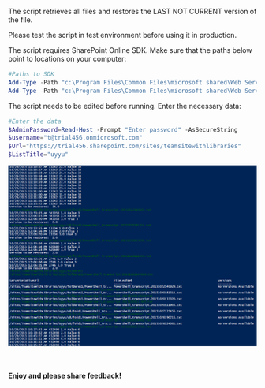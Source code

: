 The script retrieves all files and restores the LAST NOT CURRENT version of the file.

Please test the script in test environment before using it in production.

 

 

 

 The script requires SharePoint Online SDK.  Make sure that the paths below point to locations on your computer:

 

```PowerShell
#Paths to SDK 
Add-Type -Path "c:\Program Files\Common Files\microsoft shared\Web Server Extensions\15\ISAPI\Microsoft.SharePoint.Client.dll"   
Add-Type -Path "c:\Program Files\Common Files\microsoft shared\Web Server Extensions\15\ISAPI\Microsoft.SharePoint.Client.Runtime.dll"   
``` 
 
 

The script needs to be edited before running. Enter the necessary data:

 

```PowerShell
#Enter the data 
$AdminPassword=Read-Host -Prompt "Enter password" -AsSecureString 
$username="t@trial456.onmicrosoft.com" 
$Url="https://trial456.sharepoint.com/sites/teamsitewithlibraries" 
$ListTitle="uyyu"
```

 
 <img src="../PS Restore previous versions in the entire library/Restorelast.PNG" width="850">
 
<br/><br/>
<b>Enjoy and please share feedback!</b>
